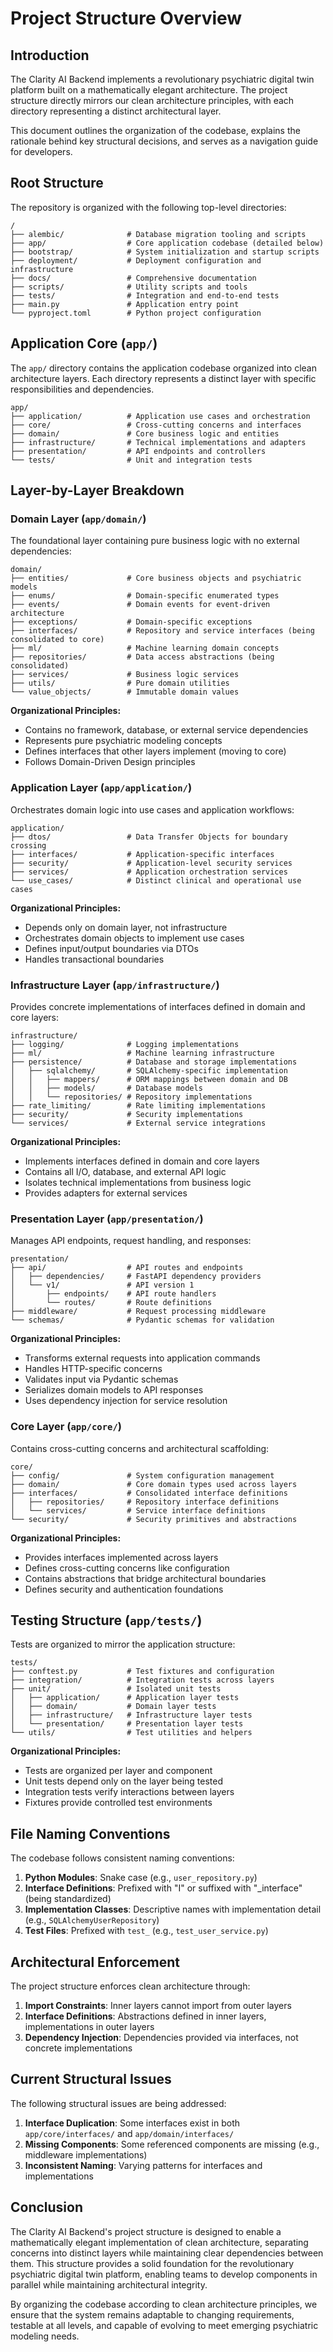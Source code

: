 # Project Structure Overview

## Introduction

The Clarity AI Backend implements a revolutionary psychiatric digital twin platform built on a mathematically elegant architecture. The project structure directly mirrors our clean architecture principles, with each directory representing a distinct architectural layer.

This document outlines the organization of the codebase, explains the rationale behind key structural decisions, and serves as a navigation guide for developers.

## Root Structure

The repository is organized with the following top-level directories:

```plaintext
/
├── alembic/              # Database migration tooling and scripts
├── app/                  # Core application codebase (detailed below)
├── bootstrap/            # System initialization and startup scripts
├── deployment/           # Deployment configuration and infrastructure
├── docs/                 # Comprehensive documentation
├── scripts/              # Utility scripts and tools
├── tests/                # Integration and end-to-end tests
├── main.py               # Application entry point
└── pyproject.toml        # Python project configuration
```

## Application Core (`app/`)

The `app/` directory contains the application codebase organized into clean architecture layers. Each directory represents a distinct layer with specific responsibilities and dependencies.

```plaintext
app/
├── application/          # Application use cases and orchestration
├── core/                 # Cross-cutting concerns and interfaces
├── domain/               # Core business logic and entities
├── infrastructure/       # Technical implementations and adapters
├── presentation/         # API endpoints and controllers
└── tests/                # Unit and integration tests
```

## Layer-by-Layer Breakdown

### Domain Layer (`app/domain/`)

The foundational layer containing pure business logic with no external dependencies:

```plaintext
domain/
├── entities/             # Core business objects and psychiatric models
├── enums/                # Domain-specific enumerated types
├── events/               # Domain events for event-driven architecture
├── exceptions/           # Domain-specific exceptions
├── interfaces/           # Repository and service interfaces (being consolidated to core)
├── ml/                   # Machine learning domain concepts
├── repositories/         # Data access abstractions (being consolidated)
├── services/             # Business logic services
├── utils/                # Pure domain utilities
└── value_objects/        # Immutable domain values
```

**Organizational Principles:**

- Contains no framework, database, or external service dependencies
- Represents pure psychiatric modeling concepts
- Defines interfaces that other layers implement (moving to core)
- Follows Domain-Driven Design principles

### Application Layer (`app/application/`)

Orchestrates domain logic into use cases and application workflows:

```plaintext
application/
├── dtos/                 # Data Transfer Objects for boundary crossing
├── interfaces/           # Application-specific interfaces
├── security/             # Application-level security services
├── services/             # Application orchestration services
└── use_cases/            # Distinct clinical and operational use cases
```

**Organizational Principles:**

- Depends only on domain layer, not infrastructure
- Orchestrates domain objects to implement use cases
- Defines input/output boundaries via DTOs
- Handles transactional boundaries

### Infrastructure Layer (`app/infrastructure/`)

Provides concrete implementations of interfaces defined in domain and core layers:

```plaintext
infrastructure/
├── logging/              # Logging implementations
├── ml/                   # Machine learning infrastructure
├── persistence/          # Database and storage implementations
│   ├── sqlalchemy/       # SQLAlchemy-specific implementation
│   │   ├── mappers/      # ORM mappings between domain and DB
│   │   ├── models/       # Database models
│   │   └── repositories/ # Repository implementations
├── rate_limiting/        # Rate limiting implementations
├── security/             # Security implementations
└── services/             # External service integrations
```

**Organizational Principles:**

- Implements interfaces defined in domain and core layers
- Contains all I/O, database, and external API logic
- Isolates technical implementations from business logic
- Provides adapters for external services

### Presentation Layer (`app/presentation/`)

Manages API endpoints, request handling, and responses:

```plaintext
presentation/
├── api/                  # API routes and endpoints
│   ├── dependencies/     # FastAPI dependency providers
│   └── v1/               # API version 1
│       ├── endpoints/    # API route handlers
│       └── routes/       # Route definitions
├── middleware/           # Request processing middleware
└── schemas/              # Pydantic schemas for validation
```

**Organizational Principles:**

- Transforms external requests into application commands
- Handles HTTP-specific concerns
- Validates input via Pydantic schemas
- Serializes domain models to API responses
- Uses dependency injection for service resolution

### Core Layer (`app/core/`)

Contains cross-cutting concerns and architectural scaffolding:

```plaintext
core/
├── config/               # System configuration management
├── domain/               # Core domain types used across layers
├── interfaces/           # Consolidated interface definitions
│   ├── repositories/     # Repository interface definitions
│   └── services/         # Service interface definitions
└── security/             # Security primitives and abstractions
```

**Organizational Principles:**

- Provides interfaces implemented across layers
- Defines cross-cutting concerns like configuration
- Contains abstractions that bridge architectural boundaries
- Defines security and authentication foundations

## Testing Structure (`app/tests/`)

Tests are organized to mirror the application structure:

```plaintext
tests/
├── conftest.py           # Test fixtures and configuration
├── integration/          # Integration tests across layers
├── unit/                 # Isolated unit tests
│   ├── application/      # Application layer tests
│   ├── domain/           # Domain layer tests
│   ├── infrastructure/   # Infrastructure layer tests
│   └── presentation/     # Presentation layer tests
└── utils/                # Test utilities and helpers
```

**Organizational Principles:**

- Tests are organized per layer and component
- Unit tests depend only on the layer being tested
- Integration tests verify interactions between layers
- Fixtures provide controlled test environments

## File Naming Conventions

The codebase follows consistent naming conventions:

1. **Python Modules**: Snake case (e.g., `user_repository.py`)
2. **Interface Definitions**: Prefixed with "I" or suffixed with "_interface" (being standardized)
3. **Implementation Classes**: Descriptive names with implementation detail (e.g., `SQLAlchemyUserRepository`)
4. **Test Files**: Prefixed with `test_` (e.g., `test_user_service.py`)

## Architectural Enforcement

The project structure enforces clean architecture through:

1. **Import Constraints**: Inner layers cannot import from outer layers
2. **Interface Definitions**: Abstractions defined in inner layers, implementations in outer layers
3. **Dependency Injection**: Dependencies provided via interfaces, not concrete implementations

## Current Structural Issues

The following structural issues are being addressed:

1. **Interface Duplication**: Some interfaces exist in both `app/core/interfaces/` and `app/domain/interfaces/`
2. **Missing Components**: Some referenced components are missing (e.g., middleware implementations)
3. **Inconsistent Naming**: Varying patterns for interfaces and implementations

## Conclusion

The Clarity AI Backend's project structure is designed to enable a mathematically elegant implementation of clean architecture, separating concerns into distinct layers while maintaining clear dependencies between them. This structure provides a solid foundation for the revolutionary psychiatric digital twin platform, enabling teams to develop components in parallel while maintaining architectural integrity.

By organizing the codebase according to clean architecture principles, we ensure that the system remains adaptable to changing requirements, testable at all levels, and capable of evolving to meet emerging psychiatric modeling needs.
